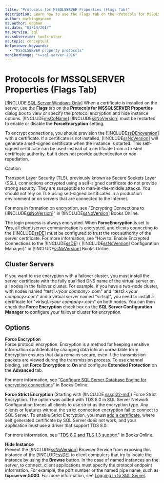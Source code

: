 ```yaml
---
title: "Protocols for MSSQLSERVER Properties (Flags Tab)"
description: Learn how to use the Flags tab on the Protocols for MSSQLSERVER Properties dialog box to view or specify the protocol encryption and to hide instance options.
author: markingmyname
ms.author: maghan
ms.date: "03/14/2017"
ms.service: sql
ms.subservice: tools-other
ms.topic: conceptual
helpviewer_keywords:
  - "MSSQLSERVER property protocols"
monikerRange: ">=sql-server-2016"
---
```

# Protocols for MSSQLSERVER Properties (Flags Tab)
[!INCLUDE [SQL Server Windows Only](../../includes/applies-to-version/sql-windows-only.md)]
  When a certificate is installed on the server, use the **Flags** tab on the **Protocols for MSSQLSERVER Properties** dialog box to view or specify the protocol encryption and hide instance options. [!INCLUDE[msCoName](../../includes/msconame-md.md)] [!INCLUDE[ssNoVersion](../../includes/ssnoversion-md.md)] must be restarted to enable or disable the **ForceEncryption** setting.  
  
 To encrypt connections, you should provision the [!INCLUDE[ssDEnoversion](../../includes/ssdenoversion-md.md)] with a certificate. If a certificate is not installed, [!INCLUDE[ssNoVersion](../../includes/ssnoversion-md.md)] will generate a self-signed certificate when the instance is started. This self-signed certificate can be used instead of a certificate from a trusted certificate authority, but it does not provide authentication or non-repudiation.  
  
> [!CAUTION]  
>  Transport Layer Security (TLS), previously known as Secure Sockets Layer (SSL), connections encrypted using a self-signed certificate do not provide strong security. They are susceptible to man-in-the-middle attacks. You should not rely on TLS using self-signed certificates in a production environment or on servers that are connected to the Internet.  
  
 For more in formation on encryption, see "Encrypting Connections to [!INCLUDE[ssNoVersion](../../includes/ssnoversion-md.md)]" in [!INCLUDE[ssNoVersion](../../includes/ssnoversion-md.md)] Books Online.  
  
 The login process is always encrypted. When **ForceEncryption** is set to **Yes**, all client/server communication is encrypted, and clients connecting to the [!INCLUDE[ssDE](../../includes/ssde-md.md)] must be configured to trust the root authority of the server certificate. For more information, see "How to: Enable Encrypted Connections to the [!INCLUDE[ssDE](../../includes/ssde-md.md)] ( [!INCLUDE[ssNoVersion](../../includes/ssnoversion-md.md)] Configuration Manager)" in [!INCLUDE[ssNoVersion](../../includes/ssnoversion-md.md)] Books Online.  
  
## Cluster Servers  
 If you want to use encryption with a failover cluster, you must install the server certificate with the fully qualified DNS name of the virtual server on all nodes in the failover cluster. For example, if you have a two-node cluster, with nodes named "test1.*\<your company>*.com" and "test2.*\<your company>*.com" and a virtual server named "virtsql", you need to install a certificate for "virtsql.*\<your company>*.com" on both nodes. You can then check the **Force Encryption** check box on the **SQL Server Configuration Manager** to configure your failover cluster for encryption.  
  
## Options  
 **Force Encryption**  
 Force protocol encryption. Encryption is a method for keeping sensitive information confidential by changing data into an unreadable form. Encryption ensures that data remains secure, even if the transmission packets are viewed during the transmission process. To use channel binding, set **Force Encryption** to **On** and configure **Extended Protection** on the **Advanced** tab.  

For more information, see "[Configure SQL Server Database Engine for encrypting connections](../../database-engine/configure-windows/configure-sql-server-encryption.md)" in Books Online.  
  
 **Force Strict Encryption** (Starting with [!INCLUDE [sssql22-md](../../../includes/sssql22-md.md)])
 Force Strict Encryption. The option was added with TDS 8.0 in SQL Server Network Configuration forces all clients to use strict as the encryption type. Any clients or features without the strict connection encryption fail to connect to SQL Server.
 To enable Strict Encryption, you must [add a certificate](../../database-engine/configure-windows/configure-sql-server-encryption.md), where self generated certificate by SQL Server does not work, and your application must use a driver that support TDS 8.0.
 
 For more information, see "[TDS 8.0 and TLS 1.3 support](../../relational-databases/security/networking/tds-8-and-tls-1-3.md)" in Books Online.

 **Hide Instance**  
 Prevent the [!INCLUDE[ssNoVersion](../../includes/ssnoversion-md.md)] Browser Service from exposing this instance of the [!INCLUDE[ssDE](../../includes/ssde-md.md)] to client computers that try to locate the instance by using the **Browse** button. In the case of named instances on the server, to connect, client applications must specify the protocol endpoint information. For example, the port number or the named pipe name, such as **tcp:server,5000**. For more information, see [Logging In to SQL Server](../../database-engine/configure-windows/logging-in-to-sql-server.md).  
